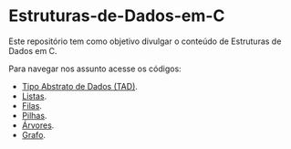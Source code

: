 # Estruturas-de-Dados-em-C

Este repositório tem como objetivo divulgar o conteúdo de Estruturas de Dados em C.

Para navegar nos assunto acesse os códigos:

- [Tipo Abstrato de Dados (TAD)]().
- [Listas]().
- [Filas]().
- [Pilhas]().
- [Árvores]().
- [Grafo]().
